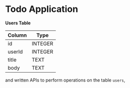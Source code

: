 # Todo Application



**Users Table**

| Column   | Type    |
| -------- | ------- |
| id       | INTEGER |
| userId   | INTEGER |
| title    | TEXT    |
| body     | TEXT    |

and written APIs to perform operations on the table `users`,

